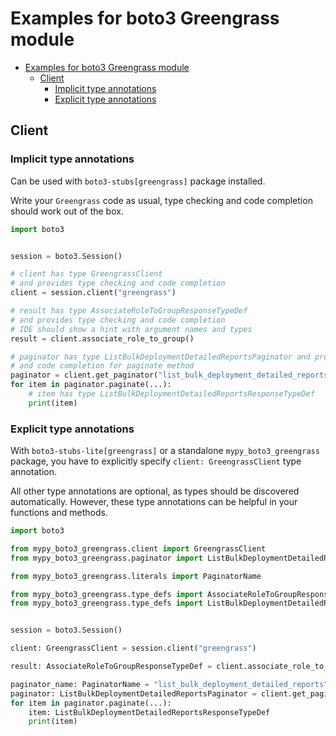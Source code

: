 <a id="examples-for-boto3-greengrass-module"></a>

# Examples for boto3 Greengrass module

- [Examples for boto3 Greengrass module](#examples-for-boto3-greengrass-module)
  - [Client](#client)
    - [Implicit type annotations](#implicit-type-annotations)
    - [Explicit type annotations](#explicit-type-annotations)

<a id="client"></a>

## Client

<a id="implicit-type-annotations"></a>

### Implicit type annotations

Can be used with `boto3-stubs[greengrass]` package installed.

Write your `Greengrass` code as usual, type checking and code completion should
work out of the box.

```python
import boto3


session = boto3.Session()

# client has type GreengrassClient
# and provides type checking and code completion
client = session.client("greengrass")

# result has type AssociateRoleToGroupResponseTypeDef
# and provides type checking and code completion
# IDE should show a hint with argument names and types
result = client.associate_role_to_group()

# paginator has type ListBulkDeploymentDetailedReportsPaginator and provides type checking
# and code completion for paginate method
paginator = client.get_paginator("list_bulk_deployment_detailed_reports")
for item in paginator.paginate(...):
    # item has type ListBulkDeploymentDetailedReportsResponseTypeDef
    print(item)
```

<a id="explicit-type-annotations"></a>

### Explicit type annotations

With `boto3-stubs-lite[greengrass]` or a standalone `mypy_boto3_greengrass`
package, you have to explicitly specify `client: GreengrassClient` type
annotation.

All other type annotations are optional, as types should be discovered
automatically. However, these type annotations can be helpful in your functions
and methods.

```python
import boto3

from mypy_boto3_greengrass.client import GreengrassClient
from mypy_boto3_greengrass.paginator import ListBulkDeploymentDetailedReportsPaginator

from mypy_boto3_greengrass.literals import PaginatorName

from mypy_boto3_greengrass.type_defs import AssociateRoleToGroupResponseTypeDef
from mypy_boto3_greengrass.type_defs import ListBulkDeploymentDetailedReportsResponseTypeDef


session = boto3.Session()

client: GreengrassClient = session.client("greengrass")

result: AssociateRoleToGroupResponseTypeDef = client.associate_role_to_group()

paginator_name: PaginatorName = "list_bulk_deployment_detailed_reports"
paginator: ListBulkDeploymentDetailedReportsPaginator = client.get_paginator(paginator_name)
for item in paginator.paginate(...):
    item: ListBulkDeploymentDetailedReportsResponseTypeDef
    print(item)
```
